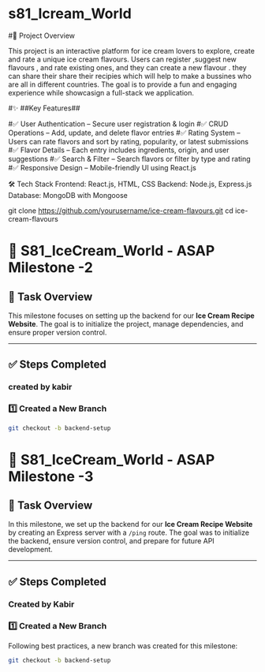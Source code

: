 # s81_Icream_World

#🎯 Project Overview 

This project is an interactive platform for ice cream lovers to explore, create and rate a unique ice cream flavours. Users can register ,suggest new flavours , and rate existing ones, and they can create a new flavour . they can share their share their recipies which will help to make a bussines who are all in different countries. The goal is to provide a fun and engaging experience while showcasign a full-stack we application.


#✨ ##Key Features##

#✅ User Authentication – Secure user registration & login
#✅ CRUD Operations – Add, update, and delete flavor entries
#✅ Rating System – Users can rate flavors and sort by rating, popularity, or latest submissions
#✅ Flavor Details – Each entry includes ingredients, origin, and user suggestions
#✅ Search & Filter – Search flavors or filter by type and rating
#✅ Responsive Design – Mobile-friendly UI using React.js

🛠️ Tech Stack
Frontend: React.js, HTML, CSS
Backend: Node.js, Express.js
Database: MongoDB with Mongoose


git clone https://github.com/yourusername/ice-cream-flavours.git
cd ice-cream-flavours


# 🍦 S81_IceCream_World - ASAP Milestone -2  

## 🎯 Task Overview  
This milestone focuses on setting up the backend for our **Ice Cream Recipe Website**. The goal is to initialize the project, manage dependencies, and ensure proper version control.  

---

## ✅ Steps Completed  
### created by kabir

### **1️⃣ Created a New Branch**  
```sh
git checkout -b backend-setup
```


# 🍦 S81_IceCream_World - ASAP Milestone -3  

## 🎯 Task Overview  
In this milestone, we set up the backend for our **Ice Cream Recipe Website** by creating an Express server with a `/ping` route. The goal was to initialize the backend, ensure version control, and prepare for future API development.

---

## ✅ Steps Completed  
### Created by Kabir  

### **1️⃣ Created a New Branch**  
Following best practices, a new branch was created for this milestone:  
```sh
git checkout -b backend-setup

